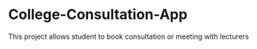 # College-Consultation-App
This project allows student to book consultation or meeting with lecturers 
